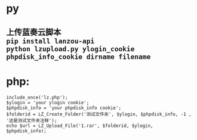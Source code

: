 # py

上传蓝奏云脚本  
`pip install lanzou-api`  
`python lzupload.py ylogin_cookie phpdisk_info_cookie dirname filename`  
---------------------------------------------------------------------------
# php:  
`include_once('lz.php');`  
`$ylogin = 'your ylogin cookie';`  
`$phpdisk_info = 'your phpdisk_info cookie';`  
`$folderid = LZ_Create_Folder('测试文件夹', $ylogin, $phpdisk_info, -1 , '这是测试文件夹注释');`  
`echo $url = LZ_Upload_File('1.rar', $folderid, $ylogin, $phpdisk_info);`  
